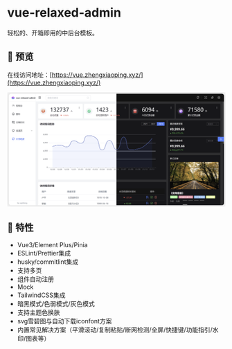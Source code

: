 # vue-relaxed-admin

轻松的、开箱即用的中后台模板。


## 🍧 预览

在线访问地址：[https://vue.zhengxiaoping.xyz/](https://vue.zhengxiaoping.xyz/)

![](./images/preview.png)


## 🚀 特性

- Vue3/Element Plus/Pinia
- ESLint/Prettier集成
- husky/commitlint集成
- 支持多页
- 组件自动注册
- Mock
- TailwindCSS集成
- 暗黑模式/色弱模式/灰色模式
- 支持主题色换肤
- svg雪碧图与自动下载iconfont方案
- 内置常见解决方案（平滑滚动/复制粘贴/断网检测/全屏/快捷键/功能指引/水印/图表等）
